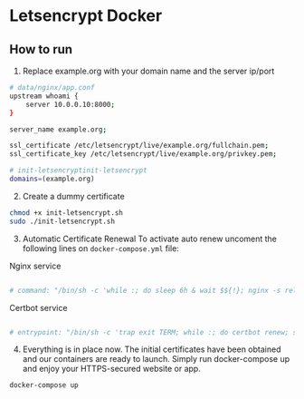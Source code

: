 # Letsencrypt Docker 

## How to run 

1) Replace example.org with your domain name and the server ip/port

```bash
# data/nginx/app.conf
upstream whoami {
    server 10.0.0.10:8000;
}

server_name example.org;

ssl_certificate /etc/letsencrypt/live/example.org/fullchain.pem;
ssl_certificate_key /etc/letsencrypt/live/example.org/privkey.pem;
```

```sh
# init-letsencryptinit-letsencrypt
domains=(example.org)
```

2) Create a dummy certificate

```bash
chmod +x init-letsencrypt.sh
sudo ./init-letsencrypt.sh
```

3) Automatic Certificate Renewal
To activate auto renew uncoment the following lines on `docker-compose.yml` file:

Nginx service
```yml

# command: "/bin/sh -c 'while :; do sleep 6h & wait $${!}; nginx -s reload; done & nginx -g \"daemon off;\"'"

```

Certbot service
```yml

# entrypoint: "/bin/sh -c 'trap exit TERM; while :; do certbot renew; sleep 12h & wait $${!}; done;'"

```


4) Everything is in place now. The initial certificates have been obtained and our containers are ready to launch. Simply run docker-compose up and enjoy your HTTPS-secured website or app.
```bash
docker-compose up
```